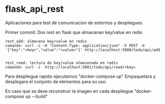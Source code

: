 # flask_api_rest
Aplicaciones para test de comunicacion de entornos y despliegues. 

Primer commit:
	Dos rest en flask que almacenan key/value en redis

	rest_add: almacena key/value en redis
	comando: curl -i -H "Content-Type: application/json" -X POST -d '{"key":"<key>","value":"<value>"}' http://localhost:5000/todo/api/add


	rest_read: lectura de key/value almacenada en redis
	comando: curl -i  http://localhost:5001/todo/api/read/<key>


Para despliegue rapido ejecutamos "docker-compose up" 
Empaquetara y desplegara el conjunto de elementos para su uso.

En caso que se dese reconstruir la imagen en cada despliegue "docker-compose up --build"
